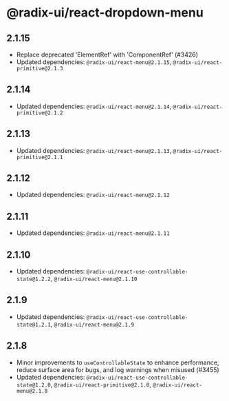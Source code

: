 # @radix-ui/react-dropdown-menu

## 2.1.15

- Replace deprecated 'ElementRef' with 'ComponentRef' (#3426)
- Updated dependencies: `@radix-ui/react-menu@2.1.15`, `@radix-ui/react-primitive@2.1.3`

## 2.1.14

- Updated dependencies: `@radix-ui/react-menu@2.1.14`, `@radix-ui/react-primitive@2.1.2`

## 2.1.13

- Updated dependencies: `@radix-ui/react-menu@2.1.13`, `@radix-ui/react-primitive@2.1.1`

## 2.1.12

- Updated dependencies: `@radix-ui/react-menu@2.1.12`

## 2.1.11

- Updated dependencies: `@radix-ui/react-menu@2.1.11`

## 2.1.10

- Updated dependencies: `@radix-ui/react-use-controllable-state@1.2.2`, `@radix-ui/react-menu@2.1.10`

## 2.1.9

- Updated dependencies: `@radix-ui/react-use-controllable-state@1.2.1`, `@radix-ui/react-menu@2.1.9`

## 2.1.8

- Minor improvements to `useControllableState` to enhance performance, reduce surface area for bugs, and log warnings when misused (#3455)
- Updated dependencies: `@radix-ui/react-use-controllable-state@1.2.0`, `@radix-ui/react-primitive@2.1.0`, `@radix-ui/react-menu@2.1.8`
